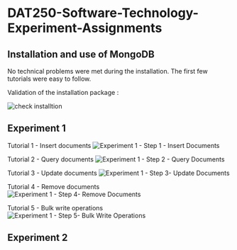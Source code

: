 # DAT250-Software-Technology-Experiment-Assignments

## Installation and use of MongoDB

No technical problems were met during the installation.
The first few tutorials were easy to follow.

Validation of the installation package :

![check installtion](https://user-images.githubusercontent.com/95423689/191469762-8c0b8281-829f-4320-99cc-bdc854d90a85.png)


## Experiment 1

Tutorial 1 - Insert documents
![Experiment 1 - Step 1 - Insert Documents](https://user-images.githubusercontent.com/95423689/191470172-71b88e64-bda5-4477-af91-02498931bf42.png)

Tutorial 2 - Query documents
![Experiment 1 - Step 2 - Query Documents](https://user-images.githubusercontent.com/95423689/191470194-824de5b7-72ff-428a-9d22-104dba279462.png)

Tutorial 3 - Update documents
![Experiment 1 - Step 3- Update Documents ](https://user-images.githubusercontent.com/95423689/191470208-de1f0cb3-6877-445a-aeaf-5d05fb29ca24.png)

Tutorial 4 - Remove documents
![Experiment 1 - Step 4- Remove Documents ](https://user-images.githubusercontent.com/95423689/191470220-2b90fdac-7efa-40d6-9bc1-31c5651a0acf.png)

Tutorial 5 - Bulk write operations
![Experiment 1 - Step 5- Bulk Write Operations](https://user-images.githubusercontent.com/95423689/191470234-ee6c269b-608a-49bb-a57c-b6aab9938037.png)


## Experiment 2

